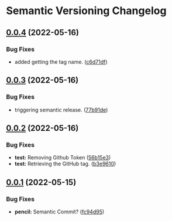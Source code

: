 # Semantic Versioning Changelog

## [0.0.4](https://github.com/Zeppelin01/semantic-release/compare/v0.0.3...v0.0.4) (2022-05-16)


### Bug Fixes

* added getting the tag name. ([c6d71df](https://github.com/Zeppelin01/semantic-release/commit/c6d71dfb06791962ade82248c9d4bac6f452f3ca))

## [0.0.3](https://github.com/Zeppelin01/semantic-release/compare/v0.0.2...v0.0.3) (2022-05-16)


### Bug Fixes

* triggering semantic release. ([77b91de](https://github.com/Zeppelin01/semantic-release/commit/77b91def88395da17e23713cd9410e965071353b))

## [0.0.2](https://github.com/Zeppelin01/semantic-release/compare/v0.0.1...v0.0.2) (2022-05-16)


### Bug Fixes

* **test:** Removing Github Token ([56b15e3](https://github.com/Zeppelin01/semantic-release/commit/56b15e3bde0429c87d88d4d86194becdbf076681))
* **test:** Retrieving the GitHub tag. ([b3e9610](https://github.com/Zeppelin01/semantic-release/commit/b3e961056622f658e47a75ea390a90fca6e72c6b))

## [0.0.1](https://github.com/Zeppelin01/semantic-release/compare/v0.0.0...v0.0.1) (2022-05-15)


### Bug Fixes

* **pencil:** Semantic Commit? ([fc94d95](https://github.com/Zeppelin01/semantic-release/commit/fc94d95107b186fc1a2fac9cffcf84a3288acb51))
